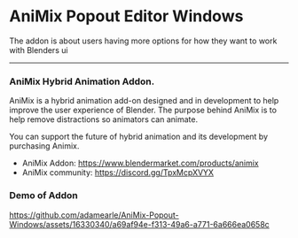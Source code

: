 # AniMix Popout Editor Windows
The addon is about users having more options for how they want to work with Blenders ui

***
### AniMix Hybrid Animation Addon. 
AniMix is a hybrid animation add-on designed and in development to help improve the user experience of Blender.
The purpose behind AniMix is to help remove distractions so animators can animate.

You can support the future of hybrid animation and its development by purchasing Animix. 
- AniMix Addon:   https://www.blendermarket.com/products/animix
- AniMix community:  https://discord.gg/TpxMcpXVYX

### Demo of Addon
https://github.com/adamearle/AniMix-Popout-Windows/assets/16330340/a69af94e-f313-49a6-a771-6a666ea0658c
